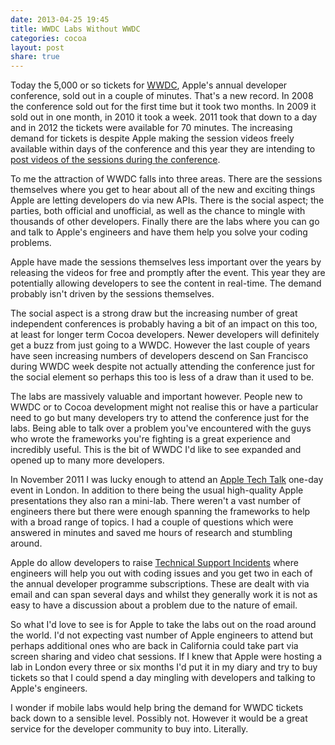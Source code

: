 ```yaml
---
date: 2013-04-25 19:45
title: WWDC Labs Without WWDC
categories: cocoa
layout: post
share: true
---
```


Today the 5,000 or so tickets for [WWDC](http://developer.apple.com/wwdc/), Apple's annual developer conference, sold out in a couple of minutes. That's a new record. In 2008 the conference sold out for the first time but it took two months. In 2009 it sold out in one month, in 2010 it took a week. 2011 took that down to a day and in 2012 the tickets were available for 70 minutes. The increasing demand for tickets is despite Apple making the session videos freely available within days of the conference and this year they are intending to [post videos of the sessions during the conference](https://developer.apple.com/wwdc/more/).

To me the attraction of WWDC falls into three areas. There are the sessions themselves where you get to hear about all of the new and exciting things Apple are letting developers do via new APIs. There is the social aspect; the parties, both official and unofficial, as well as the chance to mingle with thousands of other developers. Finally there are the labs where you can go and talk to Apple's engineers and have them help you solve your coding problems.

Apple have made the sessions themselves less important over the years by releasing the videos for free and promptly after the event. This year they are potentially allowing developers to see the content in real-time. The demand probably isn't driven by the sessions themselves.

The social aspect is a strong draw but the increasing number of great independent conferences is probably having a bit of an impact on this too, at least for longer term Cocoa developers. Newer developers will definitely get a buzz from just going to a WWDC. However the last couple of years have seen increasing numbers of developers descend on San Francisco during WWDC week despite not actually attending the conference just for the social element so perhaps this too is less of a draw than it used to be.

The labs are massively valuable and important however. People new to WWDC or to Cocoa development might not realise this or have a particular need to go but many developers try to attend the conference just for the labs. Being able to talk over a problem you've encountered with the guys who wrote the frameworks you're fighting is a great experience and incredibly useful. This is the bit of WWDC I'd like to see expanded and opened up to many more developers.

In November 2011 I was lucky enough to attend an [Apple Tech Talk](http://appleinsider.com/articles/11/10/20/apples_ios_5_tech_talk_world_tour_2011_coming_to_9_cities_worldwide) one-day event in London. In addition to there being the usual high-quality Apple presentations they also ran a mini-lab. There weren't a vast number of engineers there but there were enough spanning the frameworks to help with a broad range of topics. I had a couple of questions which were answered in minutes and saved me hours of research and stumbling around.

Apple do allow developers to raise [Technical Support Incidents](https://developer.apple.com/support/technical/submit/) where engineers will help you out with coding issues and you get two in each of the annual developer programme subscriptions. These are dealt with via email and can span several days and whilst they generally work it is not as easy to have a discussion about a problem due to the nature of email.

So what I'd love to see is for Apple to take the labs out on the road around the world. I'd not expecting vast number of Apple engineers to attend but perhaps additional ones who are back in California could take part via screen sharing and video chat sessions. If I knew that Apple were hosting a lab in London every three or six months I'd put it in my diary and try to buy tickets so that I could spend a day mingling with developers and talking to Apple's engineers.

I wonder if mobile labs would help bring the demand for WWDC tickets back down to a sensible level. Possibly not. However it would be a great service for the developer community to buy into. Literally.
